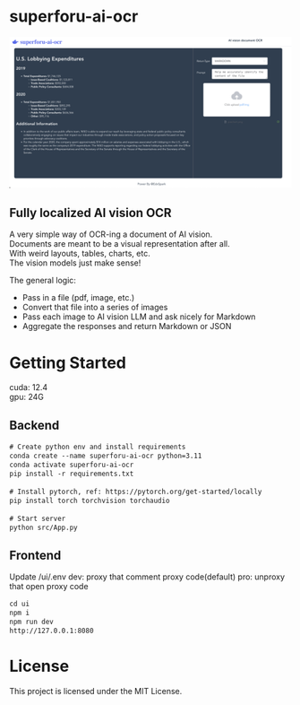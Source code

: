 # superforu-ai-ocr

![example1](public/example1.jpg)

## Fully localized AI vision OCR

A very simple way of OCR-ing a document of AI vision.  
Documents are meant to be a visual representation after all.  
With weird layouts, tables, charts, etc.   
The vision models just make sense!   

The general logic:
- Pass in a file (pdf, image, etc.) 
- Convert that file into a series of images 
- Pass each image to AI vision LLM and ask nicely for Markdown 
- Aggregate the responses and return Markdown or JSON

# Getting Started
cuda: 12.4  
gpu: 24G
## Backend
```
# Create python env and install requirements
conda create --name superforu-ai-ocr python=3.11
conda activate superforu-ai-ocr
pip install -r requirements.txt

# Install pytorch, ref: https://pytorch.org/get-started/locally
pip install torch torchvision torchaudio

# Start server
python src/App.py
```

## Frontend
Update /ui/.env
dev: proxy that comment proxy code(default)
pro: unproxy that open proxy code

```
cd ui
npm i
npm run dev
http://127.0.0.1:8080
```

# License
This project is licensed under the MIT License.
